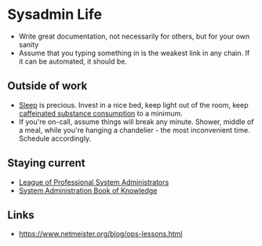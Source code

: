 # Sysadmin Life

- Write great documentation, not necessarily for others, but for your own sanity
- Assume that you typing something in is the weakest link in any chain. If it can be automated, it should be.

## Outside of work

- [Sleep](./sleep.md) is precious. Invest in a nice bed, keep light out of the room, keep [caffeinated substance consumption](./coffee.md) to a minimum.
- If you're on-call, assume things will break any minute. Shower, middle of a meal, while you're hanging a chandelier - the most inconvenient time. Schedule accordingly.

## Staying current

- [League of Professional System Administrators](https://lopsa.org/)
- [System Administration Book of Knowledge](http://sabok.org/)

## Links

- https://www.netmeister.org/blog/ops-lessons.html
